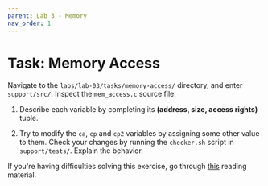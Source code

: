 ```yaml
---
parent: Lab 3 - Memory
nav_order: 1
---
```


# Task: Memory Access

Navigate to the `labs/lab-03/tasks/memory-access/` directory, and enter `support/src/`.
Inspect the `mem_access.c` source file.

1. Describe each variable by completing its **(address, size, access rights)** tuple.

1. Try to modify the `ca`, `cp` and `cp2` variables by assigning some other value to them.
Check your changes by running the `checker.sh` script in `support/tests/`.
Explain the behavior.

If you're having difficulties solving this exercise, go through [this](../../reading/working-with-memory.md) reading material.
